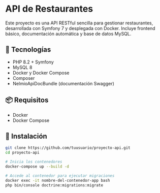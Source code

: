 # API de Restaurantes

Este proyecto es una API RESTful sencilla para gestionar restaurantes, desarrollada con Symfony 7 y desplegada con Docker. Incluye frontend básico, documentación automática y base de datos MySQL.

## 🚀 Tecnologías

- PHP 8.2 + Symfony
- MySQL 8
- Docker y Docker Compose
- Composer
- NelmioApiDocBundle (documentación Swagger)

## 📦 Requisitos

- Docker
- Docker Compose

## 🔧 Instalación

```bash
git clone https://github.com/tuusuario/proyecto-api.git
cd proyecto-api

# Inicia los contenedores
docker-compose up --build -d

# Accede al contenedor para ejecutar migraciones
docker exec -it nombre-del-contenedor-app bash
php bin/console doctrine:migrations:migrate
